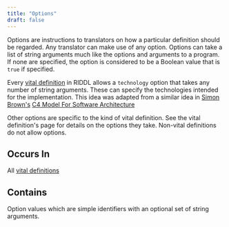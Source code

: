 ```yaml
---
title: "Options"
draft: false
---
```


Options are instructions to translators on how a particular 
definition should be regarded. Any translator can make use of any
option. Options can take a list of string arguments much like the 
options and arguments to a program. If none are specified, the option is 
considered to be a Boolean value that is `true` if specified.

Every [vital definition]( vital.md ) in RIDDL allows a
`technology` option that takes any number of string arguments. These can
specify the technologies intended for the implementation. This idea was
adapted from a similar idea in
[Simon Brown's](https://www.linkedin.com/in/simonbrownjersey/)
[C4 Model For Software Architecture](https://c4model.com/#Notation)

Other options are specific to the kind of vital definition. See the 
vital definition's page for details on the options they take. Non-vital 
definitions do not allow options. 

## Occurs In
All [vital definitions](vital.md)

## Contains
Option values which are simple identifiers with an optional set of string 
arguments.

